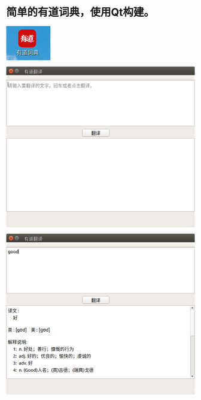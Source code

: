 # 简单的有道词典，使用Qt构建。

![icon](https://github.com/SwwGit/YouDaoForLinux/blob/master/imags/youdao1.png)

![icon](https://github.com/SwwGit/YouDaoForLinux/blob/master/imags/youdao2.png)

![icon](https://github.com/SwwGit/YouDaoForLinux/blob/master/imags/youdao3.png)
